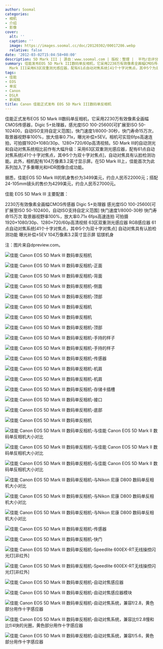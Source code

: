 ```yaml
---
author: Soomal
categories:
- 相机
- 介绍
- 影像
cover:
  alt: ''
  caption: ''
  image: https://images.soomal.cc/doc/20120302/00017286.webp
  relative: false
date: '2012-03-02T15:04:58+08:00'
description: 5D Mark III | 源自：www.soomal.com | 版权：整理 |  平均/总评分：09.00/72
summary: 佳能发布EOS 5D Mark III数码单反相机，它采用2230万有效像素全画幅CMOS传感器，Digic 5+处理器，感光度ISO 100-25600，快门速度1/8000-30秒，取景器视野率100%，放大倍率0.71x。5D
  Mark III采用63区双重测光感应器，配有61点自动对焦系统[41个十字对焦点，其中5个为双十字对焦点]，曝光补偿±5EV……
tags:
- 佳能
- EOS
- 单反
- Canon
- DSLR
- 新闻稿
title: Canon 佳能正式发布 EOS 5D Mark III数码单反相机
---
```


佳能正式发布EOS 5D Mark III数码单反相机，它采用2230万有效像素全画幅CMOS传感器，Digic 5+处理器，感光度ISO 100-25600[可扩展至ISO 50-102400，自动ISO支持自定义范围]，快门速度1/8000-30秒，快门寿命15万次，取景器视野率100%，放大倍率0.71x，曝光补偿±5EV。相机可实现6fps高速连拍，可拍摄1920×1080/30p、1280×720/60p高清视频。5D Mark III的自动测光和自动对焦系统相比前作有大幅升级：采用63区双重测光感应器，配有61点自动对焦系统[41个十字对焦点，其中5个为双十字对焦点]，自动对焦具有认脸检测功能。此外，相机配有104万像素3.2英寸显示屏。在5D Mark III上，佳能首次为此系列加入了多重曝光和HDR图像合成功能。



据悉，佳能EOS 5D Mark III的机身售价为3499美元，约合人民币22000元；搭配24-105mm镜头的售价为4299美元，约合人民币27000元。



佳能 EOS 5D Mark III 主要配置：



2230万有效像素全画幅CMOS传感器
Digic 5+处理器
感光度ISO 100-25600[可扩展至ISO 50-102400，自动ISO支持自定义范围]
快门速度1/8000-30秒
快门寿命15万次
取景器视野率100%，放大率0.71x
6fps高速连拍
可拍摄1920×1080/30p、1280×720/60p高清视频
63区双重测光感应器
RGB感应器
61点自动对焦系统[41个十字对焦点，其中5个为双十字对焦点]
自动对焦具有认脸检测功能
曝光补偿±5EV
104万像素3.2英寸显示屏
铝镁机身



注：图片来自dpreview.com。



![佳能 Canon EOS 5D Mark III 数码单反相机](https://images.soomal.cc/doc/20120302/00017285.webp)



![佳能 Canon EOS 5D Mark III 数码单反相机-正面](https://images.soomal.cc/doc/20120302/00017286.webp)



![佳能 Canon EOS 5D Mark III 数码单反相机-背面](https://images.soomal.cc/doc/20120302/00017287.webp)



![佳能 Canon EOS 5D Mark III 数码单反相机-侧面](https://images.soomal.cc/doc/20120302/00017288.webp)



![佳能 Canon EOS 5D Mark III 数码单反相机-顶部](https://images.soomal.cc/doc/20120302/00017289.webp)



![佳能 Canon EOS 5D Mark III 数码单反相机](https://images.soomal.cc/doc/20120302/00017290.webp)



![佳能 Canon EOS 5D Mark III 数码单反相机](https://images.soomal.cc/doc/20120302/00017291.webp)



![佳能 Canon EOS 5D Mark III 数码单反相机-顶部](https://images.soomal.cc/doc/20120302/00017292.webp)



![佳能 Canon EOS 5D Mark III 数码单反相机-手持的样子](https://images.soomal.cc/doc/20120302/00017293.webp)



![佳能 Canon EOS 5D Mark III 数码单反相机-手持的样子](https://images.soomal.cc/doc/20120302/00017294.webp)



![佳能 Canon EOS 5D Mark III 数码单反相机-传感器](https://images.soomal.cc/doc/20120302/00017295.webp)



![佳能 Canon EOS 5D Mark III 数码单反相机-机肩](https://images.soomal.cc/doc/20120302/00017296.webp)



![佳能 Canon EOS 5D Mark III 数码单反相机-机肩](https://images.soomal.cc/doc/20120302/00017297.webp)



![佳能 Canon EOS 5D Mark III 数码单反相机-存储卡插槽](https://images.soomal.cc/doc/20120302/00017298.webp)



![佳能 Canon EOS 5D Mark III 数码单反相机-接口](https://images.soomal.cc/doc/20120302/00017299.webp)



![佳能 Canon EOS 5D Mark III 数码单反相机-底部](https://images.soomal.cc/doc/20120302/00017300.webp)



![佳能 Canon EOS 5D Mark III 数码单反相机](https://images.soomal.cc/doc/20120302/00017301.webp)



![佳能 Canon EOS 5D Mark III 数码单反相机-与佳能 Canon EOS 5D Mark II 数码单反相机大小对比](https://images.soomal.cc/doc/20120302/00017302.webp)



![佳能 Canon EOS 5D Mark III 数码单反相机-与佳能 Canon EOS 5D Mark II 数码单反相机大小对比](https://images.soomal.cc/doc/20120302/00017303.webp)



![佳能 Canon EOS 5D Mark III 数码单反相机-与佳能 Canon EOS 5D Mark II 数码单反相机大小对比](https://images.soomal.cc/doc/20120302/00017304.webp)



![佳能 Canon EOS 5D Mark III 数码单反相机-与Nikon 尼康 D800 数码单反相机大小对比](https://images.soomal.cc/doc/20120302/00017305.webp)



![佳能 Canon EOS 5D Mark III 数码单反相机-与Nikon 尼康 D800 数码单反相机大小对比](https://images.soomal.cc/doc/20120302/00017306.webp)



![佳能 Canon EOS 5D Mark III 数码单反相机-与Nikon 尼康 D800 数码单反相机大小对比](https://images.soomal.cc/doc/20120302/00017307.webp)



![佳能 Canon EOS 5D Mark III 数码单反相机-传感器](https://images.soomal.cc/doc/20120302/00017308.webp)



![佳能 Canon EOS 5D Mark III 数码单反相机-快门](https://images.soomal.cc/doc/20120302/00017309.webp)



![佳能 Canon EOS 5D Mark III 数码单反相机-Speedlite 600EX-RT无线操控闪光灯[非红外]](https://images.soomal.cc/doc/20120302/00017310.webp)



![佳能 Canon EOS 5D Mark III 数码单反相机-Speedlite 600EX-RT无线操控闪光灯[非红外]](https://images.soomal.cc/doc/20120302/00017311.webp)



![佳能 Canon EOS 5D Mark III 数码单反相机-自动对焦感应器](https://images.soomal.cc/doc/20120302/00017312.webp)



![佳能 Canon EOS 5D Mark III 数码单反相机-自动对焦感应器模块](https://images.soomal.cc/doc/20120302/00017313.webp)



![佳能 Canon EOS 5D Mark III 数码单反相机-自动对焦系统，兼容f/2.8，黄色部分用作十字感应器](https://images.soomal.cc/doc/20120302/00017314.webp)



![佳能 Canon EOS 5D Mark III 数码单反相机-自动对焦系统，兼容比f/2.8慢和比f/4快的光圈，黄色部分用作十字感应器](https://images.soomal.cc/doc/20120302/00017315.webp)



![佳能 Canon EOS 5D Mark III 数码单反相机-自动对焦系统，兼容f/5.6，黄色部分用作十字感应器](https://images.soomal.cc/doc/20120302/00017316.webp)